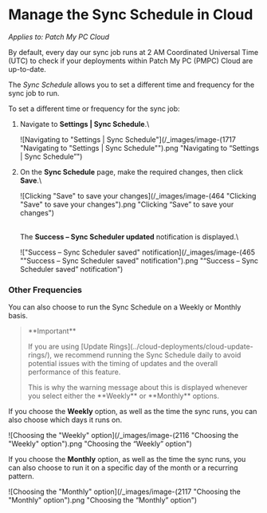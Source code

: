 # Manage the Sync Schedule in Cloud

_Applies to: Patch My PC Cloud_

By default, every day our sync job runs at 2 AM Coordinated Universal Time (UTC) to check if your deployments within Patch My PC (PMPC) Cloud are up-to-date.

The _Sync Schedule_ allows you to set a different time and frequency for the sync job to run.

To set a different time or frequency for the sync job:

1.  Navigate to **Settings | Sync Schedule**.\


    ![Navigating to "Settings | Sync Schedule"](/_images/image-(1717 "Navigating to \"Settings | Sync Schedule\"").png "Navigating to “Settings | Sync Schedule”")


2.  On the **Sync Schedule** page, make the required changes, then click **Save**.\


    ![Clicking "Save" to save your changes](/_images/image-(464 "Clicking \"Save\" to save your changes").png "Clicking “Save” to save your changes")

    \
    The **Success – Sync Scheduler updated** notification is displayed.\


    !["Success – Sync Scheduler saved" notification](/_images/image-(465 "\"Success – Sync Scheduler saved\" notification").png "“Success – Sync Scheduler saved” notification")

### Other Frequencies

You can also choose to run the Sync Schedule on a Weekly or Monthly basis.

<blockquote class="wp-block-quote">
<p>**Important**</p>
<p>If you are using [Update Rings](../cloud-deployments/cloud-update-rings/), we recommend running the Sync Schedule daily to avoid potential issues with the timing of updates and the overall performance of this feature.</p>
<p>This is why the warning message about this is displayed whenever you select either the **Weekly** or **Monthly** options.</p>
</blockquote>

If you choose the **Weekly** option, as well as the time the sync runs, you can also choose which days it runs on.

![Choosing the "Weekly" option](/_images/image-(2116 "Choosing the \"Weekly\" option").png "Choosing the “Weekly” option")

If you choose the **Monthly** option, as well as the time the sync runs, you can also choose to run it on a specific day of the month or a recurring pattern.

![Choosing the "Monthly" option](/_images/image-(2117 "Choosing the \"Monthly\" option").png "Choosing the “Monthly” option")